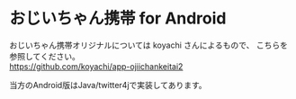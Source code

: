 おじいちゃん携帯 for Android
============================

おじいちゃん携帯オリジナルについては koyachi さんによるもので、
こちらを参照してください。  
https://github.com/koyachi/app-ojiichankeitai2


当方のAndroid版はJava/twitter4jで実装してあります。
